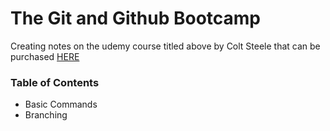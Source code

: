 # The Git and Github Bootcamp
Creating notes on the udemy course titled above by Colt Steele that can be purchased [HERE](https://www.udemy.com/course/git-and-github-bootcamp/) 

### Table of Contents
- Basic Commands
- Branching
